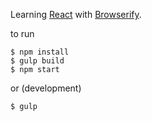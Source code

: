 Learning [React](http://facebook.github.io/react/index.html) with [Browserify](http://browserify.org/).

to run

```
$ npm install
$ gulp build
$ npm start
```

or (development)

```
$ gulp
```



